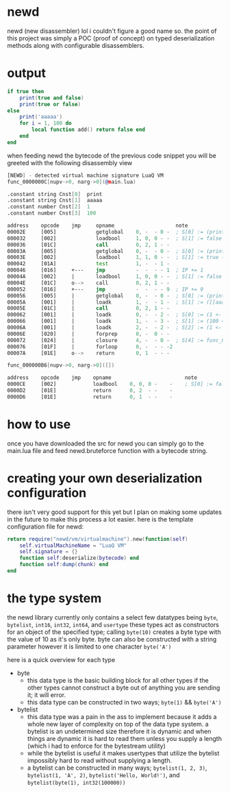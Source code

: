 # newd
newd (new disassembler) lol i couldn't figure a good name so.
the point of this project was simply a POC (proof of concept) on typed deserialization methods 
along with configurable disassemblers.

# output
```lua
if true then
    print(true and false)
    print(true or false)
else
    print('aaaaa')
    for i = 1, 100 do
        local function add() return false end
    end
end
```

when feeding newd the bytecode of the previous code snippet you will be greeted with the following disassembly view
```asm
[NEWD] - detected virtual machine signature LuaQ VM
func_0000000C[nupv->0, narg->0](@main.lua)

.constant string Cnst[0]  print
.constant string Cnst[1]  aaaaa
.constant number Cnst[2]  1
.constant number Cnst[3]  100

address    opcode    jmp     opname                    note
00002E     [005]             getglobal    0, -  - 0 -  ; S[0] := (print <- _G[Cnst[0]])     
000032     [002]             loadbool     1, 0, 0 - -  ; S[1] := false (0 ~= 0)
000036     [01C]             call         0, 2, 1 - -
00003A     [005]             getglobal    0, -  - 0 -  ; S[0] := (print <- _G[Cnst[0]])     
00003E     [002]             loadbool     1, 1, 0 - -  ; S[1] := true (1 ~= 0)
000042     [01A]             test         1, -  - 1 -
000046     [016]     +---    jmp          -  -  - - 1  ; IP += 1
00004A     [002]     |       loadbool     1, 0, 0 - -  ; S[1] := false (0 ~= 0)
00004E     [01C]     o-->    call         0, 2, 1 - -
000052     [016]     +---    jmp          -  -  - - 9  ; IP += 9
000056     [005]     |       getglobal    0, -  - 0 -  ; S[0] := (print <- _G[Cnst[0]])     
00005A     [001]     |       loadk        1, -  - 1 -  ; S[1] := ([[aaaaa]] <- Cnst[1])     
00005E     [01C]     |       call         0, 2, 1 - -
000062     [001]     |       loadk        0, -  - 2 -  ; S[0] := (1 <- Cnst[2])
000066     [001]     |       loadk        1, -  - 3 -  ; S[1] := (100 <- Cnst[3])
00006A     [001]     |       loadk        2, -  - 2 -  ; S[2] := (1 <- Cnst[2])
00006E     [020]     |       forprep      0, -  0 - -
000072     [024]     |       closure      4, -  - 0 -  ; S[4] := func_000000B6
000076     [01F]     |       forloop      0, -  - - -2
00007A     [01E]     o-->    return       0, 1  - - -

func_000000B6[nupv->0, narg->0]([])

address    opcode    jmp    opname                        note
0000CE     [002]            loadbool    0, 0, 0 -    -    ; S[0] := false (0 ~= 0)
0000D2     [01E]            return      0, 2  - -    -
0000D6     [01E]            return      0, 1  - -    -
```

# how to use
once you have downloaded the src for newd you can simply go to the main.lua file and feed newd.bruteforce function with a bytecode string.

# creating your own deserialization configuration
there isn't very good support for this yet but I plan on making some updates in the future to make this process a lot easier.
here is the template configuration file for newd:

```lua
return require("newd/vm/virtualmachine").new(function(self)
    self.virtualMachineName = "LuaQ VM"
    self.signature = {}
    function self:deserialize(bytecode) end
    function self:dump(chunk) end
end
```

# the type system
the newd library currently only contains a select few datatypes being ``byte``, ``bytelist``, ``int16``, ``int32``, ``int64``, and ``usertype``
these types act as constructors for an object of the specified type; calling ``byte(10)`` creates a byte type with the value of 10 as it's only byte.
byte can also be constructed with a string parameter however it is limited to one character ``byte('A')``

here is a quick overview for each type
* byte
    * this data type is the basic building block for all other types if the other types cannot construct a byte out of anything you are sending it; it will error.
    * this data type can be constructed in two ways; ``byte(1)`` && ``byte('A')``
* bytelist
    * this data type was a pain in the ass to implement because it adds a whole new layer of complexity on top of the data type system. a bytelist is an undetermined size therefore it is dynamic and when things are dynamic it is hard to read them unless you supply a length (which i had to enforce for the bytestream utility)
    * while the bytelist is useful it makes usertypes that utilize the bytelist impossibly hard to read without supplying a length.
    * a bytelist can be constructed in many ways; ``bytelist(1, 2, 3)``, ``bytelist(1, 'A', 2)``, ``bytelist('Hello, World!')``, and ``bytelist(byte(1), int32(100000))``
